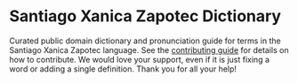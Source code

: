 
# Santiago Xanica Zapotec Dictionary

Curated public domain dictionary and pronunciation guide for terms in the Santiago Xanica Zapotec language. See the [contributing guide](https://github.com/drumworkteam/term/blob/make/.github/contributing.md) for details on how to contribute. We would love your support, even if it is just fixing a word or adding a single definition. Thank you for all your help!